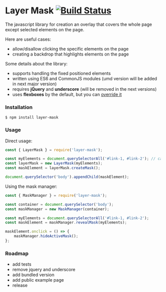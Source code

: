 Layer Mask [![Build Status](https://travis-ci.org/cawabunga/layer-mask.svg?branch=master)](https://travis-ci.org/cawabunga/layer-mask)
===

The javascript library for creation an overlay that covers the whole page except selected elements on the page. 

Here are useful cases: 
- allow/disallow clicking the specific elements on the page
- creating a backdrop that highlights elements on the page

Some details about the library:
- supports handling the fixed positioned elements
- written using ES6 and CommonJS modules (umd version will be added in next major version)
- requires **jQuery** and **underscore** (will be removed in the next versions)
- uses **flexboxes** by the default, but you can [override it](src/mask.css)

### Installation
`$ npm install layer-mask`

### Usage
Direct usage:
```javascript
const { LayerMask } = require('layer-mask');

const myElements = document.querySelectorAll('#link-1, #link-2'); // can be passed multiple elements at one time
const layerMask = new LayerMask(myElements);
const maskElement = layerMask.createMask();

document.querySelector('body').appendChild(maskElement);
```

Using the mask manager:
```javascript
const { MaskManager } = require('layer-mask');

const container = document.querySelector('body');
const maskManager = new MaskManager(container);

const myElements = document.querySelectorAll('#link-1, #link-2');
const maskElement = maskManager.revealMask(myElements);

maskElement.onclick = () => {
    maskManager.hideActiveMask();
};
```

### Roadmap
- add tests
- remove jquery and underscore
- add bundled version
- add public example page
- release
